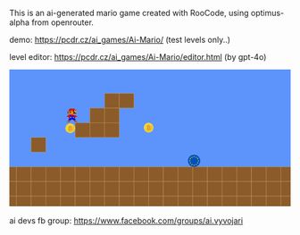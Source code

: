 This is an ai-generated mario game created with RooCode, using optimus-alpha from openrouter.

demo: https://pcdr.cz/ai_games/Ai-Mario/ (test levels only..)

level editor:  https://pcdr.cz/ai_games/Ai-Mario/editor.html (by gpt-4o)

![Alt text for the image](./screenshot.png)

ai devs fb group: https://www.facebook.com/groups/ai.vyvojari